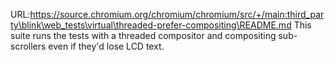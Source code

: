 URL:https://source.chromium.org/chromium/chromium/src/+/main:third_party\blink\web_tests\virtual\threaded-prefer-compositing\README.md
This suite runs the tests with a threaded compositor and compositing
sub-scrollers even if they'd lose LCD text.
